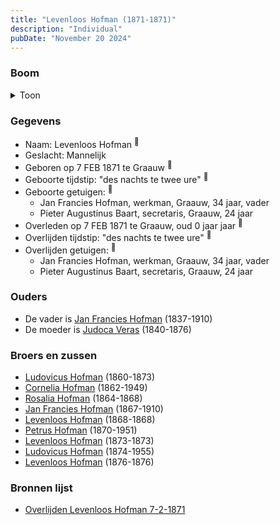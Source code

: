 ```yaml
---
title: "Levenloos Hofman (1871-1871)"
description: "Individual"
pubDate: "November 20 2024"
---
```


### Boom
<details><summary>Toon</summary>

![test](https://www.plantuml.com/plantuml/svg/ZP9HQy8m4CVVyoaEVTZs8BHMxHGHvsWtPOWmjrT9crE3QI99EYdYTr_KJcN2vbF2tVz_z-Fk-iPIRVDC4BFYSaqrpI2XwMgXLIxPin9AWzLK6fT2QScICuIKwrJWyO_PsXQGOPQWDiUGiQXHsMADvA9gAgWni2K0C52QePukURgIQ4otcr4kUpq8o8wGEvWSMXboT5H6L4Bi45AE1bxLFAEo0jJ0qFEye0bGZOAu6GzSwUsSes0xw7OIcXIpH5ahiDC3_n56JsFt126yQ4hppONKh78XPbIoMQgLCOboI7kF3-_H1Fosx_ruTYUYdAcKmYTgQiueeKE91r4G1N-W3CTJnz7muFxXPfGMZ3xsz67hYgJRsI1ZN2wShEv170sShkKVe687vGTG5Nonj0KAeJOER4VAkTLgfOAKzET0wNG1bwetskIdtHj-eHHA_Tw3qy1fY__l8on1G__c6LnRtAdqKJ9tkjy0)
</details>

### Gegevens
- Naam: Levenloos Hofman <sup><a href="../s00416/" style="text-decoration:none" title="Overlijden Levenloos Hofman 7-2-1871">:link:</a></sup>
- Geslacht: Mannelijk
- Geboren op 7 FEB 1871 te Graauw <sup><a href="../s00416/" style="text-decoration:none" title="Overlijden Levenloos Hofman 7-2-1871">:link:</a></sup>
- Geboorte tijdstip: "des nachts te twee ure" <sup><a href="../s00416/" style="text-decoration:none" title="Overlijden Levenloos Hofman 7-2-1871">:link:</a></sup>
- Geboorte getuigen: <sup><a href="../s00416/" style="text-decoration:none" title="Overlijden Levenloos Hofman 7-2-1871">:link:</a></sup>
  - Jan Francies Hofman, werkman, Graauw, 34 jaar, vader
  - Pieter Augustinus Baart, secretaris, Graauw, 24 jaar
- Overleden op 7 FEB 1871 te Graauw, oud 0 jaar jaar <sup><a href="../s00416/" style="text-decoration:none" title="Overlijden Levenloos Hofman 7-2-1871">:link:</a></sup>
- Overlijden tijdstip: "des nachts te twee ure" <sup><a href="../s00416/" style="text-decoration:none" title="Overlijden Levenloos Hofman 7-2-1871">:link:</a></sup>
- Overlijden getuigen: <sup><a href="../s00416/" style="text-decoration:none" title="Overlijden Levenloos Hofman 7-2-1871">:link:</a></sup>
  - Jan Francies Hofman, werkman, Graauw, 34 jaar, vader
  - Pieter Augustinus Baart, secretaris, Graauw, 24 jaar

### Ouders
- De vader is [Jan Francies Hofman](../i00035/) (1837-1910)
- De moeder is [Judoca Veras](../i00037/) (1840-1876)

### Broers en zussen
- [Ludovicus Hofman](../i00243/) (1860-1873)
- [Cornelia Hofman](../i00244/) (1862-1949)
- [Rosalia Hofman](../i00245/) (1864-1868)
- [Jan Francies Hofman](../i00246/) (1867-1910)
- [Levenloos Hofman](../i00247/) (1868-1868)
- [Petrus Hofman](../i00248/) (1870-1951)
- [Levenloos Hofman](../i00250/) (1873-1873)
- [Ludovicus Hofman](../i00251/) (1874-1955)
- [Levenloos Hofman](../i00252/) (1876-1876)

### Bronnen lijst
- [Overlijden Levenloos Hofman 7-2-1871](../s00416/)